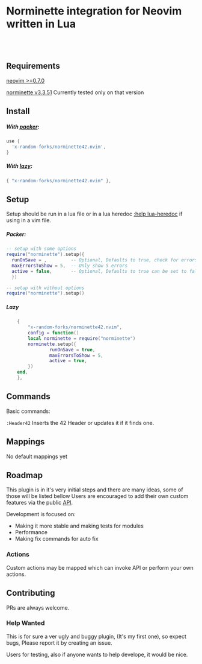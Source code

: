 # Norminette integration for Neovim written in Lua

<br clear="left"/>
<br />

## Requirements

[neovim >=0.7.0](https://github.com/neovim/neovim/wiki/Installing-Neovim)

[norminette v3.3.51](https://github.com/42School/norminette/tree/master/norminette) Currently tested only on that version

## Install

##### With [packer](https://github.com/wbthomason/packer.nvim):

```lua
use {
  'x-random-forks/norminette42.nvim',
}
```
##### With [lazy](https://www.lazyvim.org/):
```lua
{ "x-random-forks/norminette42.nvim" },
```

## Setup

Setup should be run in a lua file or in a lua heredoc [:help lua-heredoc](https://neovim.io/doc/user/lua.html) if using in a vim file.
##### Packer:
```lua
-- setup with some options
require("norminette").setup({
  runOnSave = ,         -- Optional, Defaults to true, check for errors after save
  maxErrorsToShow = 5,  -- Only show 5 errors
  active = false,       -- Optional, Defaults to true can be set to false to deactivate plugin
  })
```

```lua
-- setup with without options
require("norminette").setup()
```

##### Lazy
```lua
	{
		"x-random-forks/norminette42.nvim",
		config = function()
		local norminette = require("norminette")
		norminette.setup({
				runOnSave = true,
				maxErrorsToShow = 5,
				active = true,
		})
	end,
	},
```

## Commands

Basic commands:

`:Header42` Inserts the 42 Header or updates it if it finds one.

## Mappings

No default mappings yet

## Roadmap

This plugin is in it's very initial steps and there are many ideas, some of those will be listed bellow
Users are encouraged to add their own custom features via the public [API](#api).

Development is focused on:
* Making it more stable and making tests for modules
* Performance
* Making fix commands for auto fix

### Actions

Custom actions may be mapped which can invoke API or perform your own actions.

## Contributing

PRs are always welcome.

### Help Wanted

This is for sure a ver ugly and buggy plugin, (It's my first one), so expect bugs, Please report it by creating an issue.

Users for testing, also if anyone wants to help develope, it would be nice.

